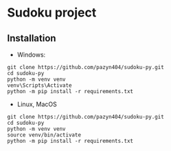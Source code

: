 # Sudoku project

## Installation

* Windows:
```
git clone https://github.com/pazyn404/sudoku-py.git
cd sudoku-py
python -m venv venv
venv\Scripts\Activate
python -m pip install -r requirements.txt
```

* Linux, MacOS
```
git clone https://github.com/pazyn404/sudoku-py.git
cd sudoku-py
python -m venv venv
source venv/bin/activate
python -m pip install -r requirements.txt
```